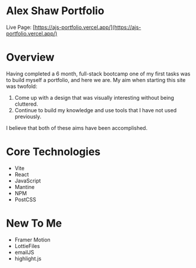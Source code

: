 # Alex Shaw Portfolio
Live Page: [https://ajs-portfolio.vercel.app/](https://ajs-portfolio.vercel.app/)

# Overview
Having completed a 6 month, full-stack bootcamp one of my first tasks was to build myself a portfolio, and here we are.
My aim when starting this site was twofold:

 1. Come up with a design that was visually interesting without being cluttered.
 2. Continue to build my knowledge and use tools that I have not used previously.

I believe that both of these aims have been accomplished.

# Core Technologies

 - Vite
 - React
 - JavaScript
 - Mantine
 - NPM
 - PostCSS

# New To Me

- Framer Motion
- LottieFiles
- emailJS
- highlight.js
